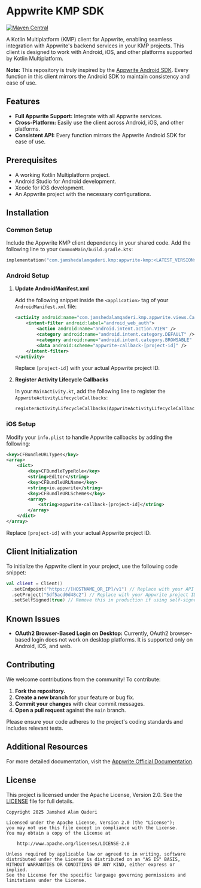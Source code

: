 # Appwrite KMP SDK
[![Maven Central](https://img.shields.io/maven-central/v/com.jamshedalamqaderi.kmp/appwrite-kmp)](https://search.maven.org/artifact/com.jamshedalamqaderi.kmp/appwrite-kmp)

A Kotlin Multiplatform (KMP) client for Appwrite, enabling seamless integration with Appwrite's backend services in your KMP projects. This client is designed to work with Android, iOS, and other platforms supported by Kotlin Multiplatform.

**Note:** This repository is truly inspired by the [Appwrite Android SDK](https://github.com/appwrite/sdk-for-android). Every function in this client mirrors the Android SDK to maintain consistency and ease of use.

## Features

- **Full Appwrite Support:** Integrate with all Appwrite services.
- **Cross-Platform:** Easily use the client across Android, iOS, and other platforms.
- **Consistent API:** Every function mirrors the Appwrite Android SDK for ease of use.

## Prerequisites

- A working Kotlin Multiplatform project.
- Android Studio for Android development.
- Xcode for iOS development.
- An Appwrite project with the necessary configurations.

## Installation

### Common Setup

Include the Appwrite KMP client dependency in your shared code. Add the following line to your `CommonMain/build.gradle.kts`:

```kotlin
implementation("com.jamshedalamqaderi.kmp:appwrite-kmp:<LATEST_VERSION>")
```

### Android Setup

1. **Update AndroidManifest.xml**

   Add the following snippet inside the `<application>` tag of your `AndroidManifest.xml` file:

   ```xml
   <activity android:name="com.jamshedalamqaderi.kmp.appwrite.views.CallbackActivity" android:exported="true">
       <intent-filter android:label="android_web_auth">
           <action android:name="android.intent.action.VIEW" />
           <category android:name="android.intent.category.DEFAULT" />
           <category android:name="android.intent.category.BROWSABLE" />
           <data android:scheme="appwrite-callback-[project-id]" />
       </intent-filter>
   </activity>
   ```

   Replace `[project-id]` with your actual Appwrite project ID.

2. **Register Activity Lifecycle Callbacks**

   In your `MainActivity.kt`, add the following line to register the `AppwriteActivityLifecycleCallbacks`:

   ```kotlin
   registerActivityLifecycleCallbacks(AppwriteActivityLifecycleCallbacks)
   ```

### iOS Setup

Modify your `info.plist` to handle Appwrite callbacks by adding the following:

```xml
<key>CFBundleURLTypes</key>
<array>
    <dict>
        <key>CFBundleTypeRole</key>
        <string>Editor</string>
        <key>CFBundleURLName</key>
        <string>io.appwrite</string>
        <key>CFBundleURLSchemes</key>
        <array>
            <string>appwrite-callback-[project-id]</string>
        </array>
    </dict>
</array>
```

Replace `[project-id]` with your actual Appwrite project ID.

## Client Initialization

To initialize the Appwrite client in your project, use the following code snippet:

```kotlin
val client = Client()
  .setEndpoint("https://[HOSTNAME_OR_IP]/v1") // Replace with your API Endpoint
  .setProject("5df5acd0d48c2") // Replace with your Appwrite project ID
  .setSelfSigned(true) // Remove this in production if using self-signed certificates
```

## Known Issues

- **OAuth2 Browser-Based Login on Desktop:**
  Currently, OAuth2 browser-based login does not work on desktop platforms. It is supported only on Android, iOS, and web.

## Contributing

We welcome contributions from the community! To contribute:

1. **Fork the repository.**
2. **Create a new branch** for your feature or bug fix.
3. **Commit your changes** with clear commit messages.
4. **Open a pull request** against the `main` branch.

Please ensure your code adheres to the project's coding standards and includes relevant tests.

## Additional Resources

For more detailed documentation, visit the [Appwrite Official Documentation](https://appwrite.io/docs).

## License

This project is licensed under the Apache License, Version 2.0. See the [LICENSE](LICENSE) file for full details.

```plaintext
Copyright 2025 Jamshed Alam Qaderi

Licensed under the Apache License, Version 2.0 (the "License");
you may not use this file except in compliance with the License.
You may obtain a copy of the License at

    http://www.apache.org/licenses/LICENSE-2.0

Unless required by applicable law or agreed to in writing, software
distributed under the License is distributed on an "AS IS" BASIS,
WITHOUT WARRANTIES OR CONDITIONS OF ANY KIND, either express or implied.
See the License for the specific language governing permissions and
limitations under the License.
```


